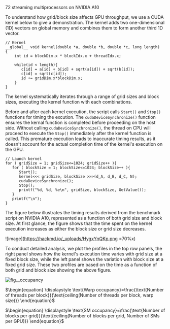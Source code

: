 72 streaming multiprocessors on NVIDIA A10

To understand how grid/block size affects GPU throughput, we use a CUDA kernel below to give a demonstration. The kernel adds two one-dimensional (1D) vectors on global memory and combines them to form another third 1D vector.

```cuda=
// Kernel
__global__ void kernel(double *a, double *b, double *c, long length)
{
    int id = blockDim.x * blockIdx.x + threadIdx.x;

    while(id < length){
       c[id] = a[id] + b[id] + sqrt(a[id]) + sqrt(b[id]);
       c[id] = sqrt(c[id]);
       id += gridDim.x*blockDim.x;
    }
}
```

The kernel systematically iterates through a range of grid sizes and block sizes, executing the kernel function with each combinations.

Before and after each kernel execution, the script calls `Start()` and `Stop()` functions for timing the excution. The `cudaDeviceSynchronize()` function ensures the kernal function is completed before proceeding on the host side. Without calling `cudaDeviceSynchronize()`, the thread on CPU will  proceed to execute the `Stop()` immediately after the kernel function is called. This premature execution leads to inaccurate timing results, as it doesn't account for the actual completion time of the kernel's execution on the GPU.
```cuda=
// Launch kernel
for ( gridSize = 1; gridSize<=1024; gridSize++ ){
   for ( blockSize = 1; blockSize<=1024; blockSize++ ){
      Start();
      kernel<<< gridSize, blockSize >>>(d_A, d_B, d_C, N);
      cudaDeviceSynchronize();
      Stop();
      printf("%d, %d, %e\n", gridSize, blockSize, GetValue());
   }
   printf("\n");
}
```

The figure below illustrates the timing results derived from the benchmark script on NVIDIA A10, represented as a function of both grid size and block size. At first glance, the figure shows that the time spent on the kernel execution increases as either the block size or grid size decreases.

![image](https://hackmd.io/_uploads/HygxYnQKp.png =70%x)

To conduct detailed analysis, we plot the profiles in the top row panels, the right panel shows how the kernel's execution time varies with grid size at a fixed block size, while the left panel shows the variation with block size at a fixed grid size. These two profiles are based on the time as a function of both grid and block size showing the above figure.


![fig__occupancy](https://hackmd.io/_uploads/Sk73r-ntp.png)


$\begin{equation}
\displaystyle
\text{Warp occupancy}=\frac{\text{Number of threads per block}}{\text{ceiling(Number of threads per block, warp size)}}
\end{equation}$




$\begin{equation}
\displaystyle
\text{SM occupancy}=\frac{\text{Number of blocks per grid}}{\text{ceiling(Number of blocks per grid, Number of SMs per GPU)}}
\end{equation}$
